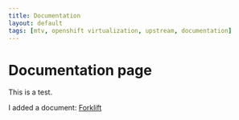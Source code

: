 ```yaml
---
title: Documentation
layout: default
tags: [mtv, openshift virtualization, upstream, documentation]
---
```

# Documentation page

This is a test.

I added a document:  [Forklift](forklift.html)

